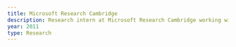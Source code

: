 ```yaml
---
title: Microsoft Research Cambridge
description: Research intern at Microsoft Research Cambridge working with the .NET Gadgeteer team to explore the potential of rapid prototyping DMX and MIDI production models for performance.
year: 2011
type: Research
---
```

